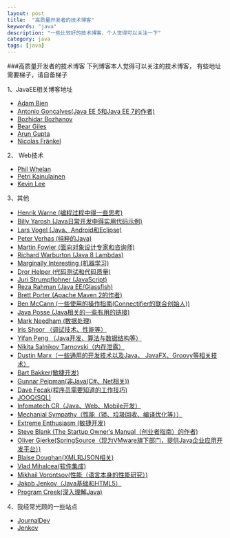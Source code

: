```yaml
---
layout: post
title:  "高质量开发者的技术博客"
keywords: "java"
description: "一些比较好的技术博客，个人觉得可以关注一下"
category: java 
tags: [java]
---
```

###高质量开发者的技术博客
下列博客本人觉得可以关注的技术博客，
有些地址需要梯子，请自备梯子

1、JavaEE相关博客地址

  * [Adam Bien](http://www.adam-bien.com/roller/abien/)
  * [Antonio Goncalves(Java EE 5和Java EE 7的作者)](http://antoniogoncalves.org/)
  * [Bozhidar Bozhanov](http://techblog.bozho.net/)
  * [Bear Giles](http://invariantproperties.com/)
  * [Arun Gupta](http://blog.arungupta.me/)
  * [Nicolas Fränkel](http://blog.frankel.ch/)
  
2、 Web技术

  * [Phil Whelan](http://www.bigfastblog.com/)
  * [Petri Kainulainen](http://www.petrikainulainen.net/)
  * [Kevin Lee](http://lckymn.com/about-kevin)

3、其他
  
  * [Henrik Warne (编程过程中得一些思考)](http://henrikwarne.com/)
  * [Billy Yarosh (Java日常开发中得实用代码示例)](http://keaplogik.blogspot.com/)  
  * [Lars Vogel (Java、Android和Eclipse)](http://www.vogella.com/)
  * [Peter Verhas (纯粹的Java)](http://javax0.wordpress.com/)
  * [Martin Fowler (面向对象设计专家和咨询师)](http://martinfowler.com/)
  * [Richard Warburton (Java 8 Lambdas)](http://insightfullogic.com/blog/)
  * [Marginally Interesting (机器学习)](http://blog.mikiobraun.de/)
  * [Dror Helper (代码测试和代码质量)](http://blog.drorhelper.com/)
  * [Juri Strumpflohner	 (JavaScript)](http://juristr.com/)
  * [Reza Rahman (Java EE/Glassfish)](https://blogs.oracle.com/reza/)
  * [Brett Porter (Apache Maven 2的作者)](http://brettporter.wordpress.com/)
  * [Ben McCann (一些使用的操作指南(Connectifier的联合创始人))](http://www.benmccann.com/)
  * [Java Posse (Java相关的一些有用的链接)](http://www.javaposse.com/)
  * [Mark Needham (数据处理)](http://www.markhneedham.com/blog/)
  * [Iris Shoor （调试技术、性能等）](http://blog.takipi.com/)
  * [Yifan Peng （Java开发、算法与数据结构等）](http://blog.pengyifan.com/)
  * [Nikita Salnikov Tarnovski（内存泄露）](https://plumbr.eu/blog)
  * [Dustin Marx（一些通用的开发技术以及Java、 JavaFX、Groovy等相关技术）](http://marxsoftware.blogspot.com/)
  * [Bart Bakker(敏捷开发)](http://blog.thesoftwarecraft.com/)
  * [Gunnar Peipman(非Java(C#、Net相关))](http://gunnarpeipman.com/)
  * [Dave Fecak(程序员需要知道的工作技巧)](http://jobtipsforgeeks.com/)
  * [JOOQ(SQL)](http://blog.jooq.org/)
  * [Infomatech CR（Java、Web、Mobile开发）](http://blog.informatech.cr/)
  * [Mechanial Sympathy（性能（锁、垃圾回收、编译优化等））](http://mechanical-sympathy.blogspot.com/)
  * [Extreme Enthusiasm (敏捷开发)](http://matteo.vaccari.name/blog/)
  * [Steve Blank (The Startup Owner’s Manual（创业者指南）的作者)](http://steveblank.com/)
  * [Oliver Gierke(SpringSource（现为VMware旗下部门，提供Java企业应用开发平台）)](http://olivergierke.de/)
  * [Blaise Doughan(XML和JSON相关)](http://blog.bdoughan.com/)
  * [Vlad Mihalcea(软件集成)](http://vladmihalcea.wordpress.com/)
  * [Mikhail Vorontsov(性能（语言本身的性能研究）)](http://java-performance.info/)
  * [Jakob Jenkov（Java基础和HTML5）](http://jenkov.com/)
  * [Program Creek(深入理解Java)](http://www.programcreek.com/)
  
4、我经常光顾的一些站点

 * [JournalDev](http://www.journaldev.com)
 * [Jenkov](http://tutorials.jenkov.com)
 
